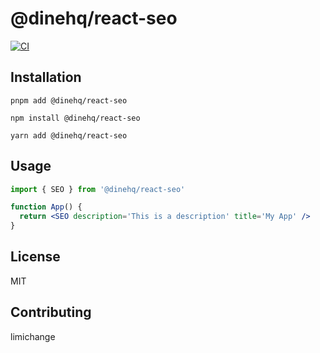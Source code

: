 # @dinehq/react-seo

[![CI](https://github.com/dinehq/react-seo/actions/workflows/ci.yml/badge.svg)](https://github.com/dinehq/react-seo/actions/workflows/ci.yml)

## Installation

```
pnpm add @dinehq/react-seo
```

```
npm install @dinehq/react-seo
```

```
yarn add @dinehq/react-seo
```

## Usage

```jsx
import { SEO } from '@dinehq/react-seo'

function App() {
  return <SEO description='This is a description' title='My App' />
}
```

## License

MIT

## Contributing

limichange

